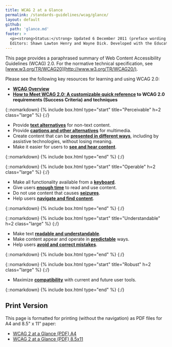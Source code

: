 ```yaml
---
title: WCAG 2 at a Glance
permalink: /standards-guidelines/wcag/glance/
layout: default
github:
  path: 'glance.md'
footer: >
  <p><strong>Status:</strong> Updated 6 December 2011 (preface wording updated 22 February 2012, first published July 2008)<br>
  Editors: Shawn Lawton Henry and Wayne Dick. Developed with the Education and Outreach Working Group (<a href="http://www.w3.org/WAI/EO/">EOWG</a>) and Web Content Accessibility Guidelines Working Group (<a href="http://www.w3.org/WAI/GL/">WCAG WG</a>).</p>
---
```


This page provides a paraphrased summary of Web Content Accessibility Guidelines (WCAG) 2.0. For the normative technical specification, see [www.w3.org/TR/WCAG20](http://www.w3.org/TR/WCAG20/).

Please see the following key resources for learning and using WCAG 2.0:

-   **[WCAG Overview](http://www.w3.org/WAI/intro/wcag.php)**
-   **[How to Meet WCAG 2.0: A customizable quick reference](http://www.w3.org/WAI/WCAG20/quickref/) to WCAG 2.0 requirements (Success Criteria) and techniques**

{::nomarkdown}
{% include box.html type="start" title="Perceivable" h=2 class="large" %}
{:/}

-   Provide **[text alternatives](http://www.w3.org/WAI/WCAG20/quickref/#text-equiv)** for non-text content.
-   Provide [**captions and other alternatives**](http://www.w3.org/WAI/WCAG20/quickref/#media-equiv) for multimedia.
-   Create content that can be **[presented in different ways](http://www.w3.org/WAI/WCAG20/quickref/#content-structure-separation)**, including by assistive technologies, without losing meaning.
-   Make it easier for users to **[see and hear content](http://www.w3.org/WAI/WCAG20/quickref/#visual-audio-contrast)**.

{::nomarkdown}
{% include box.html type="end" %}
{:/}


{::nomarkdown}
{% include box.html type="start" title="Operable" h=2 class="large" %}
{:/}

-   Make all functionality available from a **[keyboard](http://www.w3.org/WAI/WCAG20/quickref/#keyboard-operation)**.
-   Give users **[enough time](http://www.w3.org/WAI/WCAG20/quickref/#time-limits)** to read and use content.
-   Do not use content that causes **[seizures](http://www.w3.org/WAI/WCAG20/quickref/#seizure)**.
-   Help users **[navigate and find content](http://www.w3.org/WAI/WCAG20/quickref/#navigation-mechanisms)**.

{::nomarkdown}
{% include box.html type="end" %}
{:/}

{::nomarkdown}
{% include box.html type="start" title="Understandable" h=2 class="large" %}
{:/}

-   Make text **[readable and understandable](http://www.w3.org/WAI/WCAG20/quickref/#meaning)**.
-   Make content appear and operate in **[predictable](http://www.w3.org/WAI/WCAG20/quickref/#consistent-behavior)** ways.
-   Help users **[avoid and correct mistakes](http://www.w3.org/WAI/WCAG20/quickref/#minimize-error)**.

{::nomarkdown}
{% include box.html type="end" %}
{:/}

{::nomarkdown}
{% include box.html type="start" title="Robust" h=2 class="large" %}
{:/}

-   Maximize **[compatibility](http://www.w3.org/WAI/WCAG20/quickref/#ensure-compat)** with current and future user tools.

{::nomarkdown}
{% include box.html type="end" %}
{:/}

## Print Version

This page is formatted for printing (without the navigation) as PDF
files for A4 and 8.5" x 11" paper:

-   [WCAG 2 at a Glance (PDF) A4](https://www.w3.org/WAI/WCAG20/glance/WCAG2-at-a-Glance-a4.pdf)
-   [WCAG 2 at a Glance (PDF) 8.5x11](https://www.w3.org/WAI/WCAG20/glance/WCAG2-at-a-Glance.pdf)

